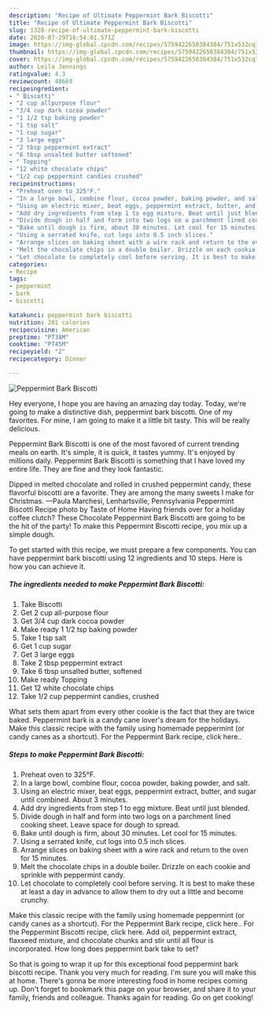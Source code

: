 ```yaml
---
description: "Recipe of Ultimate Peppermint Bark Biscotti"
title: "Recipe of Ultimate Peppermint Bark Biscotti"
slug: 1328-recipe-of-ultimate-peppermint-bark-biscotti
date: 2020-07-29T16:54:01.571Z
image: https://img-global.cpcdn.com/recipes/5759422650384384/751x532cq70/peppermint-bark-biscotti-recipe-main-photo.jpg
thumbnail: https://img-global.cpcdn.com/recipes/5759422650384384/751x532cq70/peppermint-bark-biscotti-recipe-main-photo.jpg
cover: https://img-global.cpcdn.com/recipes/5759422650384384/751x532cq70/peppermint-bark-biscotti-recipe-main-photo.jpg
author: Leila Jennings
ratingvalue: 4.3
reviewcount: 48669
recipeingredient:
- " Biscotti"
- "2 cup allpurpose flour"
- "3/4 cup dark cocoa powder"
- "1 1/2 tsp baking powder"
- "1 tsp salt"
- "1 cup sugar"
- "3 large eggs"
- "2 tbsp peppermint extract"
- "6 tbsp unsalted butter softened"
- " Topping"
- "12 white chocolate chips"
- "1/2 cup peppermint candies crushed"
recipeinstructions:
- "Preheat oven to 325°F."
- "In a large bowl, combine flour, cocoa powder, baking powder, and salt."
- "Using an electric mixer, beat eggs, peppermint extract, butter, and sugar until combined. About 3 minutes."
- "Add dry ingredients from step 1 to egg mixture. Beat until just blended."
- "Divide dough in half and form into two logs on a parchment lined cooking sheet. Leave space for dough to spread."
- "Bake until dough is firm, about 30 minutes. Let cool for 15 minutes."
- "Using a serrated knife, cut logs into 0.5 inch slices."
- "Arrange slices on baking sheet with a wire rack and return to the oven for 15 minutes."
- "Melt the chocolate chips in a double boiler. Drizzle on each cookie and sprinkle with peppermint candy."
- "Let chocolate to completely cool before serving. It is best to make these at least a day in advance to allow them to dry out a little and become crunchy."
categories:
- Recipe
tags:
- peppermint
- bark
- biscotti

katakunci: peppermint bark biscotti 
nutrition: 201 calories
recipecuisine: American
preptime: "PT38M"
cooktime: "PT45M"
recipeyield: "2"
recipecategory: Dinner

---
```



![Peppermint Bark Biscotti](https://img-global.cpcdn.com/recipes/5759422650384384/751x532cq70/peppermint-bark-biscotti-recipe-main-photo.jpg)

Hey everyone, I hope you are having an amazing day today. Today, we're going to make a distinctive dish, peppermint bark biscotti. One of my favorites. For mine, I am going to make it a little bit tasty. This will be really delicious.

Peppermint Bark Biscotti is one of the most favored of current trending meals on earth. It's simple, it is quick, it tastes yummy. It's enjoyed by millions daily. Peppermint Bark Biscotti is something that I have loved my entire life. They are fine and they look fantastic.

Dipped in melted chocolate and rolled in crushed peppermint candy, these flavorful biscotti are a favorite. They are among the many sweets I make for Christmas. —Paula Marchesi, Lenhartsville, Pennsylvania Peppermint Biscotti Recipe photo by Taste of Home Having friends over for a holiday coffee clutch? These Chocolate Peppermint Bark Biscotti are going to be the hit of the party! To make this Peppermint Biscotti recipe, you mix up a simple dough.


To get started with this recipe, we must prepare a few components. You can have peppermint bark biscotti using 12 ingredients and 10 steps. Here is how you can achieve it.

<!--inarticleads1-->

##### The ingredients needed to make Peppermint Bark Biscotti:

1. Take  Biscotti
1. Get 2 cup all-purpose flour
1. Get 3/4 cup dark cocoa powder
1. Make ready 1 1/2 tsp baking powder
1. Take 1 tsp salt
1. Get 1 cup sugar
1. Get 3 large eggs
1. Take 2 tbsp peppermint extract
1. Take 6 tbsp unsalted butter, softened
1. Make ready  Topping
1. Get 12 white chocolate chips
1. Take 1/2 cup peppermint candies, crushed


What sets them apart from every other cookie is the fact that they are twice baked. Peppermint bark is a candy cane lover&#39;s dream for the holidays. Make this classic recipe with the family using homemade peppermint (or candy canes as a shortcut). For the Peppermint Bark recipe, click here.. 

<!--inarticleads2-->

##### Steps to make Peppermint Bark Biscotti:

1. Preheat oven to 325°F.
1. In a large bowl, combine flour, cocoa powder, baking powder, and salt.
1. Using an electric mixer, beat eggs, peppermint extract, butter, and sugar until combined. About 3 minutes.
1. Add dry ingredients from step 1 to egg mixture. Beat until just blended.
1. Divide dough in half and form into two logs on a parchment lined cooking sheet. Leave space for dough to spread.
1. Bake until dough is firm, about 30 minutes. Let cool for 15 minutes.
1. Using a serrated knife, cut logs into 0.5 inch slices.
1. Arrange slices on baking sheet with a wire rack and return to the oven for 15 minutes.
1. Melt the chocolate chips in a double boiler. Drizzle on each cookie and sprinkle with peppermint candy.
1. Let chocolate to completely cool before serving. It is best to make these at least a day in advance to allow them to dry out a little and become crunchy.


Make this classic recipe with the family using homemade peppermint (or candy canes as a shortcut). For the Peppermint Bark recipe, click here.. For the Peppermint Biscotti recipe, click here. Add oil, peppermint extract, flaxseed mixture, and chocolate chunks and stir until all flour is incorporated. How long does peppermint bark take to set? 

So that is going to wrap it up for this exceptional food peppermint bark biscotti recipe. Thank you very much for reading. I'm sure you will make this at home. There's gonna be more interesting food in home recipes coming up. Don't forget to bookmark this page on your browser, and share it to your family, friends and colleague. Thanks again for reading. Go on get cooking!
